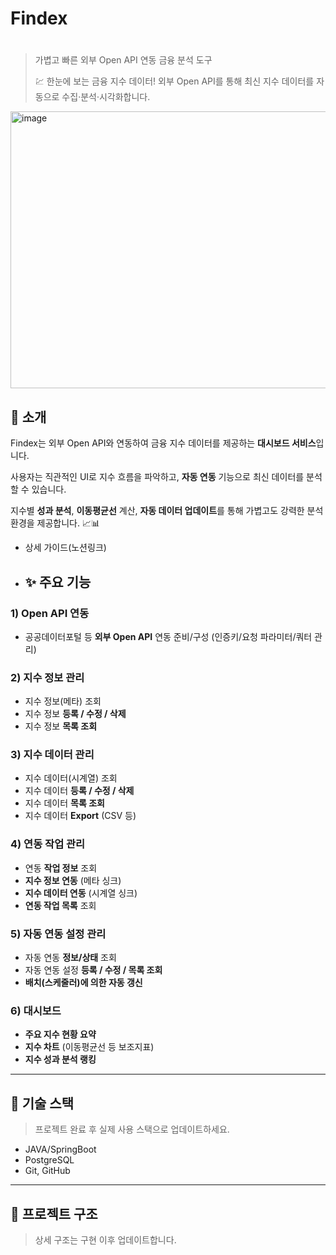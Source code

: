 # Findex

# 

> 가볍고 빠른 외부 Open API 연동 금융 분석 도구
> 
> 
> 💹 한눈에 보는 금융 지수 데이터! 외부 Open API를 통해 최신 지수 데이터를 자동으로 수집·분석·시각화합니다.


<img width="1068" height="443" alt="image" src="https://github.com/user-attachments/assets/d8e5a8e4-39c3-4670-b5ce-83318390276e" />

## 📌 소개

Findex는 외부 Open API와 연동하여 금융 지수 데이터를 제공하는 **대시보드 서비스**입니다.

사용자는 직관적인 UI로 지수 흐름을 파악하고, **자동 연동** 기능으로 최신 데이터를 분석할 수 있습니다.

지수별 **성과 분석**, **이동평균선** 계산, **자동 데이터 업데이트**를 통해 가볍고도 강력한 분석 환경을 제공합니다. 📈📊

- 상세 가이드(노션링크)

- ## ✨ 주요 기능

### 1) Open API 연동

- 공공데이터포털 등 **외부 Open API** 연동 준비/구성 (인증키/요청 파라미터/쿼터 관리)

### 2) 지수 정보 관리

- 지수 정보(메타) 조회
- 지수 정보 **등록 / 수정 / 삭제**
- 지수 정보 **목록 조회**

### 3) 지수 데이터 관리

- 지수 데이터(시계열) 조회
- 지수 데이터 **등록 / 수정 / 삭제**
- 지수 데이터 **목록 조회**
- 지수 데이터 **Export** (CSV 등)

### 4) 연동 작업 관리

- 연동 **작업 정보** 조회
- **지수 정보 연동** (메타 싱크)
- **지수 데이터 연동** (시계열 싱크)
- **연동 작업 목록** 조회

### 5) 자동 연동 설정 관리

- 자동 연동 **정보/상태** 조회
- 자동 연동 설정 **등록 / 수정 / 목록 조회**
- **배치(스케줄러)에 의한 자동 갱신**

### 6) 대시보드

- **주요 지수 현황 요약**
- **지수 차트** (이동평균선 등 보조지표)
- **지수 성과 분석 랭킹**

---

## 🧱 기술 스택

> 프로젝트 완료 후 실제 사용 스택으로 업데이트하세요.
> 
- JAVA/SpringBoot
- PostgreSQL
- Git, GitHub

---

## 📁 프로젝트 구조

> 상세 구조는 구현 이후 업데이트합니다.
>
